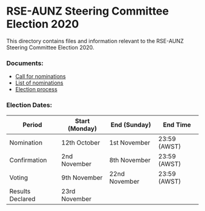 # RSE-AUNZ Steering Committee Election 2020

This directory contains files and information relevant to the RSE-AUNZ Steering Committee Election 2020.

### Documents:

* [Call for nominations](https://github.com/rse-aunz/organisation/blob/master/Elections/2020/call-for-nominations.md)
* [List of nominations](https://github.com/rse-aunz/organisation/blob/master/Elections/2020/nominations.md)
* [Election process](https://github.com/rse-aunz/organisation/blob/master/Elections/2020/process.md)

### Election Dates:

| Period           | Start (Monday) | End (Sunday)  | End Time     |
| ---------------- | -------------- | ------------- | ------------ |
| Nomination       | 12th October   | 1st November  | 23:59 (AWST) |
| Confirmation     | 2nd November   | 8th November  | 23:59 (AWST) |
| Voting           | 9th November   | 22nd November | 23:59 (AWST) |
| Results Declared | 23rd November  |               |              |

